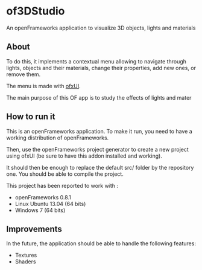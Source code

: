 of3DStudio
==========

An openFrameworks application to visualize 3D objects, lights and materials


About
-----

To do this, it implements a contextual menu allowing to navigate through lights, objects and their materials, change their properties, add new ones, or remove them.

The menu is made with [ofxUI](https://github.com/rezaali/ofxUI).


The main purpose of this OF app is to study the effects of lights and mater

How to run it
-------------

This is an openFrameworks application. To make it run, you need to have a working distribution of openFrameworks.

Then, use the openFrameworks project generator to create a new project using ofxUI (be sure to have this addon installed and working).

It should then be enough to replace the default src/ folder by the repository one. You should be able to compile the project.

This project has been reported to work with :

* openFrameworks 0.8.1
* Linux Ubuntu 13.04 (64 bits)
* Windows 7 (64 bits)


Improvements
------------

In the future, the application should be able to handle the following features:

* Textures
* Shaders

